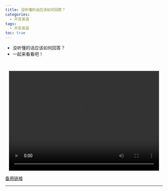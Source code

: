```yaml
---
title: 没听懂的话应该如何回答？
categories:
  - 开言英语
tags:
  - 开言英语
toc: true 
---
```



- 没听懂的话应该如何回答？
- 一起来看看吧！

 

<p style="text-align:center">
   <video width="480" height="320" controls>
       <source src="/video/ol/7.mp4">
   </video>
</p>
 <p><a href="/video/ol/7.mp4">备用链接</a></p>
 
---





